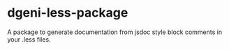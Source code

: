 dgeni-less-package
==================

A package to generate documentation from jsdoc style block comments in your .less files.
